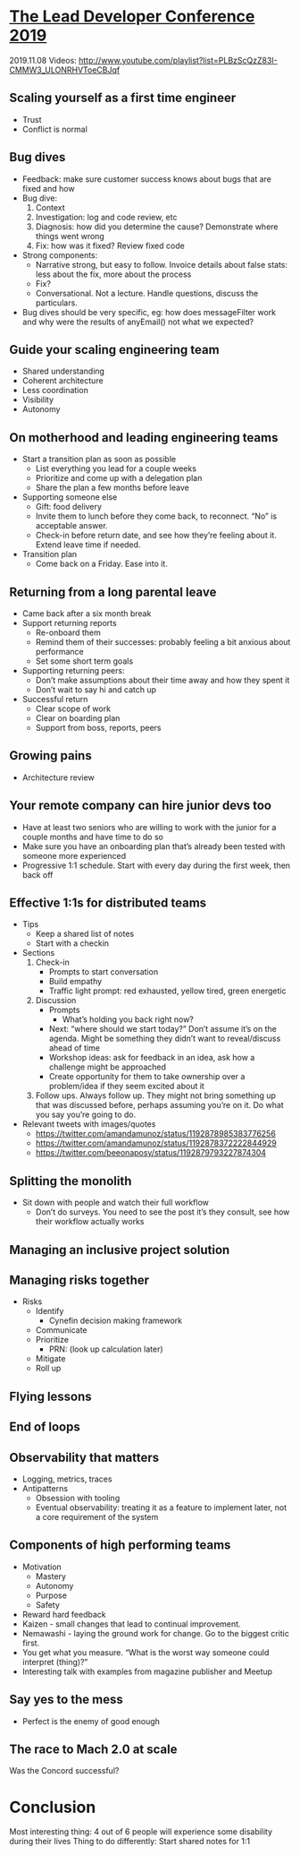 # [The Lead Developer Conference 2019](https://austin2019.theleaddeveloper.com)
2019.11.08
Videos: http://www.youtube.com/playlist?list=PLBzScQzZ83I-CMMW3_ULONRHVToeCBJqf

## Scaling yourself as a first time engineer
* Trust
* Conflict is normal

## Bug dives
* Feedback: make sure customer success knows about bugs that are fixed and how
* Bug dive:
	1. Context
	2. Investigation: log and code review, etc
	3. Diagnosis: how did you determine the cause? Demonstrate where things went wrong
	4. Fix: how was it fixed? Review fixed code
* Strong components:
	* Narrative strong, but easy to follow. Invoice details about false stats: less about the fix, more about the process
	* Fix?
	* Conversational. Not a lecture. Handle questions, discuss the particulars. 
* Bug dives should be very specific, eg: how does messageFilter work and why were the results of anyEmail() not what we expected?

## Guide your scaling engineering team
* Shared understanding
* Coherent architecture
* Less coordination
* Visibility
* Autonomy


## On motherhood and leading engineering teams
* Start a transition plan as soon as possible
	* List everything you lead for a couple weeks
	* Prioritize and come up with a delegation plan
	* Share the plan a few months before leave
* Supporting someone else
	* Gift: food delivery
	* Invite them to lunch before they come back, to reconnect. “No” is acceptable answer. 
	* Check-in before return date, and see how they’re feeling about it. Extend leave time if needed. 
* Transition plan
	* Come back on a Friday. Ease into it. 

## Returning from a long parental leave
* Came back after a six month break
* Support returning reports
	* Re-onboard them
	* Remind them of their successes: probably feeling a bit anxious about performance
	* Set some short term goals
* Supporting returning peers:
	* Don’t make assumptions about their time away and how they spent it
	* Don’t wait to say hi and catch up
* Successful return
	* Clear scope of work
	* Clear on boarding plan
	* Support from boss, reports, peers

## Growing pains
* Architecture review


## Your remote company can hire junior devs too
* Have at least two seniors who are willing to work with the junior for a couple months and have time to do so
* Make sure you have an onboarding plan that’s already been tested with someone more experienced
* Progressive 1:1 schedule. Start with every day during the first week, then back off


## Effective 1:1s for distributed teams
* Tips
	* Keep a shared list of notes
	* Start with a checkin
* Sections
	1. Check-in
		* Prompts to start conversation
		* Build empathy
		* Traffic light prompt: red exhausted, yellow tired, green energetic
	2. Discussion
		* Prompts
			* What’s holding you back right now?
		* Next: “where should we start today?” Don’t assume it’s on the agenda. Might be something they didn’t want to reveal/discuss ahead of time
		* Workshop ideas: ask for feedback in an idea, ask how a challenge might be approached
		* Create opportunity for them to take ownership over a problem/idea if they seem excited about it 
	3. Follow ups. Always follow up. They might not bring something up that was discussed before, perhaps assuming you’re on it. Do what you say you’re going to do. 
* Relevant tweets with images/quotes
	* https://twitter.com/amandamunoz/status/1192878985383776256
	* https://twitter.com/amandamunoz/status/1192878372222844929
	* https://twitter.com/beeonaposy/status/1192879793227874304

## Splitting the monolith
* Sit down with people and watch their full workflow
	* Don’t do surveys. You need to see the post it’s they consult, see how their workflow actually works

## Managing an inclusive project solution

## Managing risks together
* Risks
	* Identify
		* Cynefin decision making framework
	* Communicate
	* Prioritize
		* PRN: (look up calculation later)
	* Mitigate
	* Roll up

## Flying lessons

## End of loops

## Observability that matters
* Logging, metrics, traces
* Antipatterns
	* Obsession with tooling
	* Eventual observability: treating it as a feature to implement later, not a core requirement of the system

## Components of high performing teams
* Motivation
	* Mastery
	* Autonomy
	* Purpose
	* Safety
* Reward hard feedback
* Kaizen - small changes that lead to continual improvement.
* Nemawashi - laying the ground work for change. Go to the biggest critic first.
* You get what you measure. “What is the worst way someone could interpret (thing)?”
* Interesting talk with examples from magazine publisher and Meetup

## Say yes to the mess
* Perfect is the enemy of good enough

## The race to Mach 2.0 at scale 
Was the Concord successful?


# Conclusion
Most interesting thing: 4 out of 6 people will experience some disability during their lives
Thing to do differently: Start shared notes for 1:1
